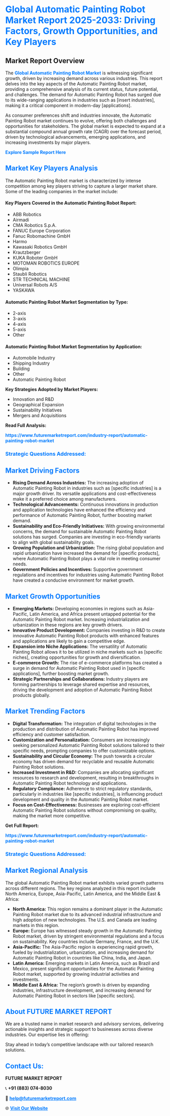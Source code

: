<h1 style="color: #007BFF;">Global Automatic Painting Robot Market Report 2025-2033: Driving Factors, Growth Opportunities, and Key Players</h1>

<section id="overview">
<h2>Market Report Overview</h2>
<p>The <a href="https://www.futuremarketreport.com/industry-report/automatic-painting-robot-market" style="color: #007BFF; text-decoration: none;"><strong>Global Automatic Painting Robot Market</strong></a> is witnessing significant growth, driven by increasing demand across various industries. This report delves into the key aspects of the Automatic Painting Robot market, providing a comprehensive analysis of its current status, future potential, and challenges. The demand for Automatic Painting Robot has surged due to its wide-ranging applications in industries such as [insert industries], making it a critical component in modern-day [applications].</p>
<p>As consumer preferences shift and industries innovate, the Automatic Painting Robot market continues to evolve, offering both challenges and opportunities for stakeholders. The global market is expected to expand at a substantial compound annual growth rate (CAGR) over the forecast period, driven by technological advancements, emerging applications, and increasing investments by major players.</p>
</section>

<section id="overview">
<p><a href="https://www.futuremarketreport.com/request-sample/reportId=113252" style="color: #007BFF; text-decoration: none;"><strong>Explore Sample Report Here</strong></a></p>
</section>

<section id="key-players">
<h2 style="color: #007BFF;">Market Key Players Analysis</h2>
<p>The Automatic Painting Robot market is characterized by intense competition among key players striving to capture a larger market share. Some of the leading companies in the market include:</p>
<h4>Key Players Covered in the Automatic Painting Robot Report:</h4>
<ul><li>ABB Robotics</li><li>Airmadi</li><li>CMA Robotics S.p.A.</li><li>FANUC Europe Corporation</li><li>Fanuc Robomachine GmbH</li><li>Harmo</li><li>Kawasaki Robotics GmbH</li><li>Krautzberger</li><li>KUKA Roboter GmbH</li><li>MOTOMAN ROBOTICS EUROPE</li><li>Olimpia</li><li>Staubli Robotics</li><li>STR TECHNICAL MACHINE</li><li>Universal Robots A/S</li><li>YASKAWA</li></ul>
<h4>Automatic Painting Robot Market Segmentation by Type:</h4>
<ul><li>2-axis</li><li>3-axis</li><li>4-axis</li><li>5-axis</li><li>Other</li></ul>

<h4>Automatic Painting Robot Market Segmentation by Application:</h4>
<ul><li>Automobile Industry</li><li>Shipping Industry</li><li>Building</li><li>Other</li><li>Automatic Painting Robot</li></ul>
<p><strong>Key Strategies Adopted by Market Players:</strong></p>
<ul>
<li>Innovation and R&D</li>
<li>Geographical Expansion</li>
<li>Sustainability Initiatives</li>
<li>Mergers and Acquisitions</li>
</ul>
</section>

<section>
<p><strong>Read Full Analysis: </strong></p><a href="https://www.futuremarketreport.com/industry-report/automatic-painting-robot-market" style="color: #007BFF; text-decoration: none;"><strong>https://www.futuremarketreport.com/industry-report/automatic-painting-robot-market</strong></a>
<h3 style="color: #007BFF;">Strategic Questions Addressed:</h3>
</section>

<section id="driving-factors">
<h2 style="color: #007BFF;">Market Driving Factors</h2>
<ul>
<li><strong>Rising Demand Across Industries:</strong> The increasing adoption of Automatic Painting Robot in industries such as [specific industries] is a major growth driver. Its versatile applications and cost-effectiveness make it a preferred choice among manufacturers.</li>
<li><strong>Technological Advancements:</strong> Continuous innovations in production and application technologies have enhanced the efficiency and performance of Automatic Painting Robot, further boosting market demand.</li>
<li><strong>Sustainability and Eco-Friendly Initiatives:</strong> With growing environmental concerns, the demand for sustainable Automatic Painting Robot solutions has surged. Companies are investing in eco-friendly variants to align with global sustainability goals.</li>
<li><strong>Growing Population and Urbanization:</strong> The rising global population and rapid urbanization have increased the demand for [specific products], where Automatic Painting Robot plays a vital role in meeting consumer needs.</li>
<li><strong>Government Policies and Incentives:</strong> Supportive government regulations and incentives for industries using Automatic Painting Robot have created a conducive environment for market growth.</li>
</ul>
</section>

<section id="growth-opportunities">
<h2 style="color: #007BFF;">Market Growth Opportunities</h2>
<ul>
<li><strong>Emerging Markets:</strong> Developing economies in regions such as Asia-Pacific, Latin America, and Africa present untapped potential for the Automatic Painting Robot market. Increasing industrialization and urbanization in these regions are key growth drivers.</li>
<li><strong>Innovative Product Development:</strong> Companies investing in R&D to create innovative Automatic Painting Robot products with enhanced features and applications are likely to gain a competitive edge.</li>
<li><strong>Expansion into Niche Applications:</strong> The versatility of Automatic Painting Robot allows it to be utilized in niche markets such as [specific niches], creating opportunities for growth and diversification.</li>
<li><strong>E-commerce Growth:</strong> The rise of e-commerce platforms has created a surge in demand for Automatic Painting Robot used in [specific applications], further boosting market growth.</li>
<li><strong>Strategic Partnerships and Collaborations:</strong> Industry players are forming partnerships to leverage shared expertise and resources, driving the development and adoption of Automatic Painting Robot products globally.</li>
</ul>
</section>

<section id="trending-factors">
<h2 style="color: #007BFF;">Market Trending Factors</h2>
<ul>
<li><strong>Digital Transformation:</strong> The integration of digital technologies in the production and distribution of Automatic Painting Robot has improved efficiency and customer satisfaction.</li>
<li><strong>Customization and Personalization:</strong> Consumers are increasingly seeking personalized Automatic Painting Robot solutions tailored to their specific needs, prompting companies to offer customizable options.</li>
<li><strong>Sustainability and Circular Economy:</strong> The push towards a circular economy has driven demand for recyclable and reusable Automatic Painting Robot solutions.</li>
<li><strong>Increased Investment in R&D:</strong> Companies are allocating significant resources to research and development, resulting in breakthroughs in Automatic Painting Robot technology and applications.</li>
<li><strong>Regulatory Compliance:</strong> Adherence to strict regulatory standards, particularly in industries like [specific industries], is influencing product development and quality in the Automatic Painting Robot market.</li>
<li><strong>Focus on Cost-Effectiveness:</strong> Businesses are exploring cost-efficient Automatic Painting Robot solutions without compromising on quality, making the market more competitive.</li>
</ul>
</section>

<section>
<p><strong>Get Full Report: </strong></p><a href="https://www.futuremarketreport.com/industry-report/automatic-painting-robot-market" style="color: #007BFF; text-decoration: none;"><strong>https://www.futuremarketreport.com/industry-report/automatic-painting-robot-market</strong></a>
<h3 style="color: #007BFF;">Strategic Questions Addressed:</h3>
</section>


<section id="regional-analysis">
<h2 style="color: #007BFF;">Market Regional Analysis</h2>
<p>The global Automatic Painting Robot market exhibits varied growth patterns across different regions. The key regions analyzed in this report include North America, Europe, Asia-Pacific, Latin America, and the Middle East & Africa:</p>
<ul>
<li><strong>North America:</strong> This region remains a dominant player in the Automatic Painting Robot market due to its advanced industrial infrastructure and high adoption of new technologies. The U.S. and Canada are leading markets in this region.</li>
<li><strong>Europe:</strong> Europe has witnessed steady growth in the Automatic Painting Robot market, driven by stringent environmental regulations and a focus on sustainability. Key countries include Germany, France, and the U.K.</li>
<li><strong>Asia-Pacific:</strong> The Asia-Pacific region is experiencing rapid growth, fueled by industrialization, urbanization, and increasing demand for Automatic Painting Robot in countries like China, India, and Japan.</li>
<li><strong>Latin America:</strong> Emerging markets in Latin America, such as Brazil and Mexico, present significant opportunities for the Automatic Painting Robot market, supported by growing industrial activities and investments.</li>
<li><strong>Middle East & Africa:</strong> The region’s growth is driven by expanding industries, infrastructure development, and increasing demand for Automatic Painting Robot in sectors like [specific sectors].</li>
</ul>
</section>

<footer>
<h2 style="color: #007BFF;">About FUTURE MARKET REPORT</h2>
<p>We are a trusted name in market research and advisory services, delivering actionable insights and strategic support to businesses across diverse industries. Our expertise lies in offering:</p>

<p>Stay ahead in today’s competitive landscape with our tailored research solutions.</p>

<h2 style="color: #007BFF;">Contact Us:</h2>
<p><strong>FUTURE MARKET REPORT</strong></p>
<p>📞 <strong>+91 (883) 074-8030</strong></p>
<p>📧 <strong><a href="mailto:help@futuremarketreport.com" style="color: #007BFF;">help@futuremarketreport.com</a></strong></p>
<p>🌐 <strong><a href="https://www.futuremarketreport.com/" style="color: #007BFF;">Visit Our Website</a></strong></p>
</footer>